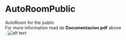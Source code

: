 # AutoRoomPublic
AutoRoom for the public <br>
For more information read de <b>Documentacion.pdf</b> above <br>.
![alt text](https://pbs.twimg.com/profile_images/1121671627471605761/ZXDkXq6a_400x400.png)
